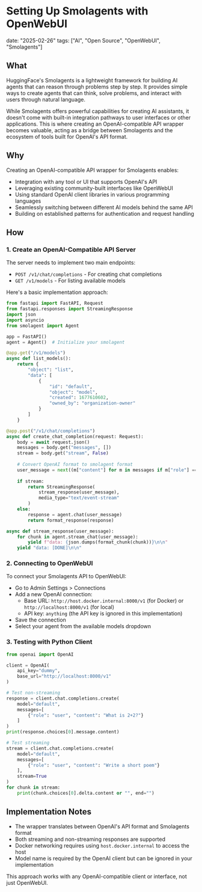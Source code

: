 # Setting Up Smolagents with OpenWebUI
date: "2025-02-26"
tags: ["AI", "Open Source", "OpenWebUI", "Smolagents"]

## What

HuggingFace's Smolagents is a lightweight framework for building AI agents that can reason through problems step by step. It provides simple ways to create agents that can think, solve problems, and interact with users through natural language.

While Smolagents offers powerful capabilities for creating AI assistants, it doesn't come with built-in integration pathways to user interfaces or other applications. This is where creating an OpenAI-compatible API wrapper becomes valuable, acting as a bridge between Smolagents and the ecosystem of tools built for OpenAI's API format.

## Why

Creating an OpenAI-compatible API wrapper for Smolagents enables:

- Integration with any tool or UI that supports OpenAI's API
- Leveraging existing community-built interfaces like OpenWebUI
- Using standard OpenAI client libraries in various programming languages
- Seamlessly switching between different AI models behind the same API
- Building on established patterns for authentication and request handling

## How

### 1. Create an OpenAI-Compatible API Server

The server needs to implement two main endpoints:
- `POST /v1/chat/completions` - For creating chat completions
- `GET /v1/models` - For listing available models

Here's a basic implementation approach:

```python
from fastapi import FastAPI, Request
from fastapi.responses import StreamingResponse
import json
import asyncio
from smolagent import Agent

app = FastAPI()
agent = Agent()  # Initialize your smolagent

@app.get("/v1/models")
async def list_models():
    return {
        "object": "list",
        "data": [
            {
                "id": "default",
                "object": "model",
                "created": 1677610602,
                "owned_by": "organization-owner"
            }
        ]
    }

@app.post("/v1/chat/completions")
async def create_chat_completion(request: Request):
    body = await request.json()
    messages = body.get("messages", [])
    stream = body.get("stream", False)
    
    # Convert OpenAI format to smolagent format
    user_message = next((m["content"] for m in messages if m["role"] == "user"), "")
    
    if stream:
        return StreamingResponse(
            stream_response(user_message),
            media_type="text/event-stream"
        )
    else:
        response = agent.chat(user_message)
        return format_response(response)

async def stream_response(user_message):
    for chunk in agent.stream_chat(user_message):
        yield f"data: {json.dumps(format_chunk(chunk))}\n\n"
    yield "data: [DONE]\n\n"
```

### 2. Connecting to OpenWebUI

To connect your Smolagents API to OpenWebUI:

- Go to Admin Settings > Connections
- Add a new OpenAI connection:
  - Base URL: `http://host.docker.internal:8000/v1` (for Docker) or `http://localhost:8000/v1` (for local)
  - API key: `anything` (the API key is ignored in this implementation)
- Save the connection
- Select your agent from the available models dropdown

### 3. Testing with Python Client

```python
from openai import OpenAI

client = OpenAI(
    api_key="dummy",
    base_url="http://localhost:8000/v1"
)

# Test non-streaming
response = client.chat.completions.create(
    model="default",
    messages=[
        {"role": "user", "content": "What is 2+2?"}
    ]
)
print(response.choices[0].message.content)

# Test streaming
stream = client.chat.completions.create(
    model="default",
    messages=[
        {"role": "user", "content": "Write a short poem"}
    ],
    stream=True
)
for chunk in stream:
    print(chunk.choices[0].delta.content or "", end="")
```

## Implementation Notes

- The wrapper translates between OpenAI's API format and Smolagents format
- Both streaming and non-streaming responses are supported
- Docker networking requires using `host.docker.internal` to access the host
- Model name is required by the OpenAI client but can be ignored in your implementation

This approach works with any OpenAI-compatible client or interface, not just OpenWebUI.